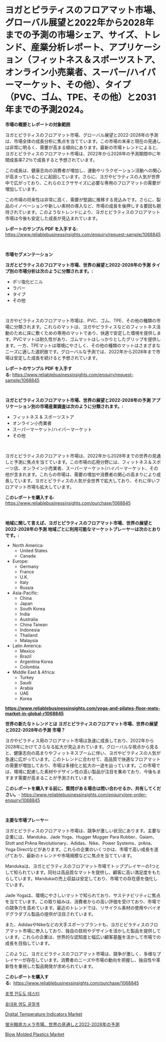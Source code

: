 <p><h1>ヨガとピラティスのフロアマット市場、グローバル展望と2022年から2028年までの予測の市場シェア、サイズ、トレンド、産業分析レポート、アプリケーション（フィットネス＆スポーツストア、オンライン小売業者、スーパー/ハイパーマーケット、その他）、タイプ（PVC、ゴム、TPE、その他）と2031年までの予測2024。</h1></p><p><strong>市場の概要とレポートの対象範囲</strong></p>
<p><p>ヨガとピラティスのフロアマット市場、グローバル展望と2022-2028年の予測は、市場全体の成長分析に焦点を当てています。この市場の未来と現在の見通しは非常に明るく、需要が高まる傾向にあります。最新の市場トレンドによると、ヨガとピラティスのフロアマット市場は、2022年から2028年の予測期間中に年間成長率7.2％で成長すると予想されています。</p><p>この成長は、健康志向の消費者が増加し、運動やリラクゼーション活動への関心が高まっていることに起因しています。さらに、ヨガやピラティスの人気が世界中で広がっており、これらのエクササイズに必要な専用のフロアマットの需要が増加しています。</p><p>この市場の将来性は非常に高く、需要が堅調に推移する見込みです。さらに、製品のイノベーションや新しい素材の導入など、市場の成長を後押しする要因も期待されています。このようなトレンドにより、ヨガとピラティスのフロアマット市場は今後も安定した成長が見込まれています。</p></p>
<p><strong>レポートのサンプル PDF を入手する:</strong> <a href="https://www.reliablebusinessinsights.com/enquiry/request-sample/1068845">https://www.reliablebusinessinsights.com/enquiry/request-sample/1068845</a></p>
<p>&nbsp;</p>
<p><strong>市場セグメンテーション</strong></p>
<p><strong>ヨガとピラティスのフロアマット市場、世界の展望と2022-2028年の予測 タイプ別の市場分析は次のように分類されます。:</strong></p>
<p><ul><li>ポリ塩化ビニル</li><li>ラバー</li><li>タイプ</li><li>その他</li></ul></p>
<p>&nbsp;</p>
<p><p>ヨガやピラティスのフロアマット市場は、PVC、ゴム、TPE、その他の種類の市場に分類されます。これらのマットは、ヨガやピラティスなどのフィットネス活動のために床に敷くための専用のマットであり、快適で安定した環境を提供します。PVCマットは耐久性があり、ゴムマットはしっかりとしたグリップを提供します。一方、TPEマットは環境にやさしく、その他の種類のマットはさまざまなニーズに適した選択肢です。グローバルな予測では、2022年から2028年まで市場は安定した成長を続けると予想されています。</p></p>
<p><strong>レポートのサンプル PDF を入手する:</strong>&nbsp;<a href="https://www.reliablebusinessinsights.com/enquiry/request-sample/1068845">https://www.reliablebusinessinsights.com/enquiry/request-sample/1068845</a></p>
<p>&nbsp;</p>
<p><strong> ヨガとピラティスのフロアマット市場、世界の展望と2022-2028年の予測 アプリケーション別の市場産業調査は次のように分類されます。:</strong></p>
<p><ul><li>フィットネス & スポーツストア</li><li>オンライン小売業者</li><li>スーパーマーケット/ハイパーマーケット</li><li>その他</li></ul></p>
<p>&nbsp;</p>
<p><p>ヨガとピラティスのフロアマット市場は、2022年から2028年までの世界の見通しと予測に焦点を当てています。この市場の応用分野には、フィットネス＆スポーツ店、オンライン小売業者、スーパーマーケット/ハイパーマーケット、その他が含まれます。これらの市場は、需要の増加や消費者の関心の高まりにより成長しています。ヨガとピラティスの人気が全世界で拡大しており、それに伴いフロアマット市場も拡大しています。</p></p>
<p><strong>このレポートを購入する:</strong>&nbsp; <a href="https://www.reliablebusinessinsights.com/purchase/1068845">https://www.reliablebusinessinsights.com/purchase/1068845</a></p>
<p>&nbsp;</p>
<p><strong>地域に関して言えば、ヨガとピラティスのフロアマット市場、世界の展望と2022-2028年の予測 地域ごとに利用可能なマーケットプレーヤーは次のとおりです。:</strong></p>
<p><ul>
    <li>
        North America:
        <ul>
            <li>United States</li>
            <li>Canada</li>
        </ul>
    </li>
    <li>
        Europe:
        <ul>
            <li>Germany</li>
            <li>France</li>
            <li>U.K.</li>
            <li>Italy</li>
            <li>Russia</li>
        </ul>
    </li>
    <li>
        Asia-Pacific:
        <ul>
            <li>China</li>
            <li>Japan</li>
            <li>South Korea</li>
            <li>India</li>
            <li>Australia</li>
            <li>China Taiwan</li>
            <li>Indonesia</li>
            <li>Thailand</li>
            <li>Malaysia</li>
        </ul>
    </li>
    <li>
        Latin America:
        <ul>
            <li>Mexico</li>
            <li>Brazil</li>
            <li>Argentina Korea</li>
            <li>Colombia</li>
        </ul>
    </li>
    <li>
        Middle East & Africa:
        <ul>
            <li>Turkey</li>
            <li>Saudi</li>
            <li>Arabia</li>
            <li>UAE</li>
            <li>Korea</li>
        </ul>
    </li>
    </ul></p>
<p><strong><a href="https://www.reliablebusinessinsights.com/yoga-and-pilates-floor-mats-market-in-global-r1068845">https://www.reliablebusinessinsights.com/yoga-and-pilates-floor-mats-market-in-global-r1068845</a></strong>&nbsp;</p>
<p><strong>世界の新たなトレンドとは ヨガとピラティスのフロアマット市場、世界の展望と2022-2028年の予測 市場？</strong></p>
<p><p>ヨガやピラティス用のフロアマット市場は急速に成長しており、2022年から2028年にかけてさらなる拡大が見込まれています。グローバルな視点から見ると、健康志向の高まりやフィットネスブームに伴い、ヨガやピラティスの人気が急速に広がっています。このトレンドに合わせて、高品質で快適なフロアマットの需要が増加しており、市場は多様化と拡大の一途を辿っています。この市場では、環境に配慮した素材やデザイン性の高い製品が注目を集めており、今後もますます需要が高まることが予測されています。</p></p>
<p><strong>このレポートを購入する前に、質問がある場合は問い合わせるか、共有してください。</strong>- <a href="https://www.reliablebusinessinsights.com/enquiry/pre-order-enquiry/1068845">https://www.reliablebusinessinsights.com/enquiry/pre-order-enquiry/1068845</a></p>
<p>&nbsp;</p>
<p><strong>主要な市場プレーヤー</strong></p>
<p><p>ヨガとピラティスのフロアマット市場は、競争が激しい状況にあります。主要な企業には、Manduka、Jade Yoga、Hugger Mugger Para Rubber、Gaiam、Stott and PrAna Revolutionary、Adidas、Nike、Power Systems、prAna、Yoga Directなどがあります。これらの企業のいくつかは、市場で高い成長を遂げており、最新のトレンドや市場規模などに焦点を当てています。</p><p>Mandukaは、ヨガとピラティスのフロアマット市場でトッププレイヤーの1つとして知られています。同社は高品質なマットを提供し、顧客に高い満足度をもたらしています。Mandukaの売上収益は安定しており、市場での存在感を強化しています。</p><p>Jade Yogaは、環境にやさしいマットで知られており、サステナビリティに焦点を当てています。この取り組みは、消費者からの高い評価を受けており、市場での競争力を高めています。最近のトレンドでは、リサイクル素材の使用やバイオデグラダブル製品の提供が注目されています。</p><p>また、AdidasやNikeなどの大手スポーツブランドも、ヨガとピラティスのフロアマット市場に参入しており、独自の技術やデザインを活かした製品を提供しています。これらの企業は、世界的な認知度と幅広い顧客基盤を活かして市場での成長を目指しています。</p><p>このように、ヨガとピラティスのフロアマット市場は、競争が激しく、多様なプレイヤーが存在しています。消費者のニーズや市場の動向を把握し、独自性や革新性を重視した製品開発が求められています。</p></p>
<p><strong>このレポートを購入する:</strong>&nbsp;&nbsp;<a href="https://www.reliablebusinessinsights.com/purchase/1068845">https://www.reliablebusinessinsights.com/purchase/1068845</a></p>
<p><p><a href="https://github.com/ZacharyScthmitt4465/Market-Research-Report-List-2/blob/main/7602055118701.md">포켓 전도도 테스터</a></p><p><a href="https://github.com/lkwggful07722/Market-Research-Report-List-2/blob/main/3505039118700.md">휴대용 염도 굴절계</a></p><p><a href="https://issuu.com/reportprime-2/docs/digital-temperature-indicators-market-size-2030.pp">Digital Temperature Indicators Market</a></p><p><a href="https://github.com/roulaayoub-saad/Market-Research-Report-List-1/blob/main/8829038130457.md">蛍光眼底カメラ市場、世界の見通しと2022-2028年の予測</a></p><p><a href="https://github.com/eeenafisainka/Market-Research-Report-List-1/blob/main/blow-molded-plastics-market.md">Blow Molded Plastics Market</a></p></p>